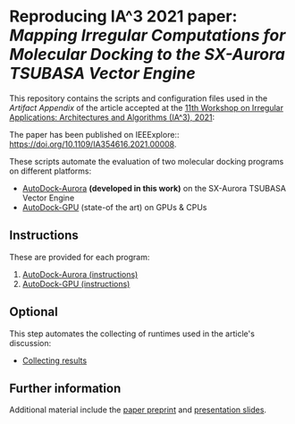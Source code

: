 # Reproducing IA^3 2021 paper: _Mapping Irregular Computations for Molecular Docking to the SX-Aurora TSUBASA Vector Engine_

This repository contains the scripts and configuration files used in the 
_Artifact Appendix_ of the article accepted at the [11th Workshop on Irregular Applications: Architectures and Algorithms (IA^3), 2021](https://hpc.pnl.gov/IA3):

The paper has been published on IEEExplore:: https://doi.org/10.1109/IA354616.2021.00008.

These scripts automate the evaluation of two molecular docking programs on different platforms:
* [AutoDock-Aurora](https://github.com/esa-tu-darmstadt/AutoDock-Aurora) **(developed in this work)** on the SX-Aurora TSUBASA Vector Engine
* [AutoDock-GPU](https://github.com/ccsb-scripps/AutoDock-GPU) (state-of the art) on GPUs & CPUs

## Instructions

These are provided for each program:

1. [AutoDock-Aurora (instructions)](./USAGE_AURORA.md)
2. [AutoDock-GPU (instructions)](./USAGE_GPU.md)

## Optional

This step automates the collecting of runtimes used in the article's discussion:

* [Collecting results](./USAGE_COLLECT-RESULT-SCRIPT.md)

## Further information

Additional material include the [paper preprint](https://www.esa.informatik.tu-darmstadt.de/assets/publications/materials/2021/IA3_2021_LVS_merged_09102021.pdf) and [presentation slides](https://www.esa.informatik.tu-darmstadt.de/assets/publications/materials/2021/IA3_2021_LVS_slides_15-11-2021.pdf).

